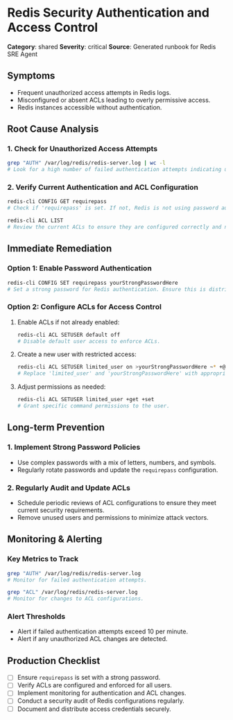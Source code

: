 # Redis Security Authentication and Access Control

**Category**: shared
**Severity**: critical
**Source**: Generated runbook for Redis SRE Agent

## Symptoms
- Frequent unauthorized access attempts in Redis logs.
- Misconfigured or absent ACLs leading to overly permissive access.
- Redis instances accessible without authentication.

## Root Cause Analysis

### 1. Check for Unauthorized Access Attempts
```bash
grep "AUTH" /var/log/redis/redis-server.log | wc -l
# Look for a high number of failed authentication attempts indicating unauthorized access attempts.
```

### 2. Verify Current Authentication and ACL Configuration
```bash
redis-cli CONFIG GET requirepass
# Check if 'requirepass' is set. If not, Redis is not using password authentication.

redis-cli ACL LIST
# Review the current ACLs to ensure they are configured correctly and not overly permissive.
```

## Immediate Remediation

### Option 1: Enable Password Authentication
```bash
redis-cli CONFIG SET requirepass yourStrongPasswordHere
# Set a strong password for Redis authentication. Ensure this is distributed securely to all authorized users.
```

### Option 2: Configure ACLs for Access Control
1. Enable ACLs if not already enabled:
   ```bash
   redis-cli ACL SETUSER default off
   # Disable default user access to enforce ACLs.
   ```

2. Create a new user with restricted access:
   ```bash
   redis-cli ACL SETUSER limited_user on >yourStrongPasswordHere ~* +@all
   # Replace 'limited_user' and 'yourStrongPasswordHere' with appropriate values.
   ```

3. Adjust permissions as needed:
   ```bash
   redis-cli ACL SETUSER limited_user +get +set
   # Grant specific command permissions to the user.
   ```

## Long-term Prevention

### 1. Implement Strong Password Policies
- Use complex passwords with a mix of letters, numbers, and symbols.
- Regularly rotate passwords and update the `requirepass` configuration.

### 2. Regularly Audit and Update ACLs
- Schedule periodic reviews of ACL configurations to ensure they meet current security requirements.
- Remove unused users and permissions to minimize attack vectors.

## Monitoring & Alerting

### Key Metrics to Track
```bash
grep "AUTH" /var/log/redis/redis-server.log
# Monitor for failed authentication attempts.

grep "ACL" /var/log/redis/redis-server.log
# Monitor for changes to ACL configurations.
```

### Alert Thresholds
- Alert if failed authentication attempts exceed 10 per minute.
- Alert if any unauthorized ACL changes are detected.

## Production Checklist
- [ ] Ensure `requirepass` is set with a strong password.
- [ ] Verify ACLs are configured and enforced for all users.
- [ ] Implement monitoring for authentication and ACL changes.
- [ ] Conduct a security audit of Redis configurations regularly.
- [ ] Document and distribute access credentials securely.
